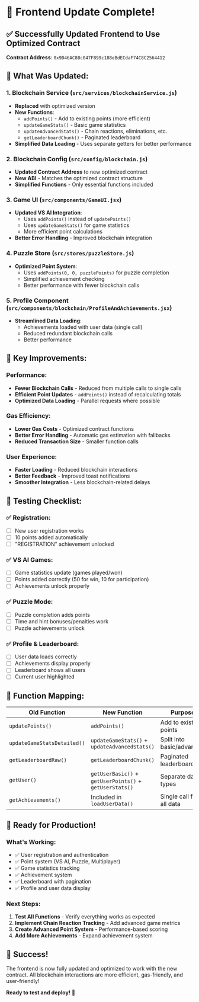 # 🚀 Frontend Update Complete!

## ✅ **Successfully Updated Frontend to Use Optimized Contract**

**Contract Address**: `0x9D46AC88c047F899c188eBdECdaF74C8C2564412`

## 🔧 **What Was Updated:**

### **1. Blockchain Service (`src/services/blockchainService.js`)**
- **Replaced** with optimized version
- **New Functions**:
  - `addPoints()` - Add to existing points (more efficient)
  - `updateGameStats()` - Basic game statistics
  - `updateAdvancedStats()` - Chain reactions, eliminations, etc.
  - `getLeaderboardChunk()` - Paginated leaderboard
- **Simplified Data Loading** - Uses separate getters for better performance

### **2. Blockchain Config (`src/config/blockchain.js`)**
- **Updated Contract Address** to new optimized contract
- **New ABI** - Matches the optimized contract structure
- **Simplified Functions** - Only essential functions included

### **3. Game UI (`src/components/GameUI.jsx`)**
- **Updated VS AI Integration**:
  - Uses `addPoints()` instead of `updatePoints()`
  - Uses `updateGameStats()` for game statistics
  - More efficient point calculations
- **Better Error Handling** - Improved blockchain integration

### **4. Puzzle Store (`src/stores/puzzleStore.js`)**
- **Optimized Point System**:
  - Uses `addPoints(0, 0, puzzlePoints)` for puzzle completion
  - Simplified achievement checking
  - Better performance with fewer blockchain calls

### **5. Profile Component (`src/components/blockchain/ProfileAndAchievements.jsx`)**
- **Streamlined Data Loading**:
  - Achievements loaded with user data (single call)
  - Reduced redundant blockchain calls
  - Better performance

## 🎯 **Key Improvements:**

### **Performance:**
- **Fewer Blockchain Calls** - Reduced from multiple calls to single calls
- **Efficient Point Updates** - `addPoints()` instead of recalculating totals
- **Optimized Data Loading** - Parallel requests where possible

### **Gas Efficiency:**
- **Lower Gas Costs** - Optimized contract functions
- **Better Error Handling** - Automatic gas estimation with fallbacks
- **Reduced Transaction Size** - Smaller function calls

### **User Experience:**
- **Faster Loading** - Reduced blockchain interactions
- **Better Feedback** - Improved toast notifications
- **Smoother Integration** - Less blockchain-related delays

## 🧪 **Testing Checklist:**

### **✅ Registration:**
- [ ] New user registration works
- [ ] 10 points added automatically
- [ ] "REGISTRATION" achievement unlocked

### **✅ VS AI Games:**
- [ ] Game statistics update (games played/won)
- [ ] Points added correctly (50 for win, 10 for participation)
- [ ] Achievements unlock properly

### **✅ Puzzle Mode:**
- [ ] Puzzle completion adds points
- [ ] Time and hint bonuses/penalties work
- [ ] Puzzle achievements unlock

### **✅ Profile & Leaderboard:**
- [ ] User data loads correctly
- [ ] Achievements display properly
- [ ] Leaderboard shows all users
- [ ] Current user highlighted

## 🔄 **Function Mapping:**

| Old Function | New Function | Purpose |
|--------------|--------------|---------|
| `updatePoints()` | `addPoints()` | Add to existing points |
| `updateGameStatsDetailed()` | `updateGameStats()` + `updateAdvancedStats()` | Split into basic/advanced |
| `getLeaderboardRaw()` | `getLeaderboardChunk()` | Paginated leaderboard |
| `getUser()` | `getUserBasic()` + `getUserPoints()` + `getUserStats()` | Separate data types |
| `getAchievements()` | Included in `loadUserData()` | Single call for all data |

## 🚀 **Ready for Production!**

### **What's Working:**
- ✅ User registration and authentication
- ✅ Point system (VS AI, Puzzle, Multiplayer)
- ✅ Game statistics tracking
- ✅ Achievement system
- ✅ Leaderboard with pagination
- ✅ Profile and user data display

### **Next Steps:**
1. **Test All Functions** - Verify everything works as expected
2. **Implement Chain Reaction Tracking** - Add advanced game metrics
3. **Create Advanced Point System** - Performance-based scoring
4. **Add More Achievements** - Expand achievement system

## 🎉 **Success!**

The frontend is now fully updated and optimized to work with the new contract. All blockchain interactions are more efficient, gas-friendly, and user-friendly!

**Ready to test and deploy!** 🚀

